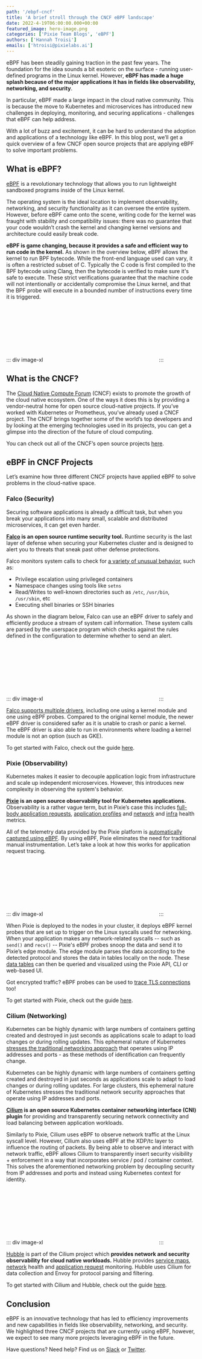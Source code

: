 ```yaml
---
path: '/ebpf-cncf'
title: 'A brief stroll through the CNCF eBPF landscape'
date: 2022-4-19T06:00:00.000+00:00
featured_image: hero-image.png
categories: ['Pixie Team Blogs', 'eBPF']
authors: ['Hannah Troisi']
emails: ['htroisi@pixielabs.ai']
---
```


eBPF has been steadily gaining traction in the past few years. The foundation for the idea sounds a bit esoteric on the surface - running user-defined programs in the Linux kernel. However, **eBPF has made a huge splash because of the major applications it has in fields like observability, networking, and security**.

In particular, eBPF made a large impact in the cloud native community. This is because the move to Kubernetes and microservices has introduced new challenges in deploying, monitoring, and securing applications - challenges that eBPF can help address.

With a lot of buzz and excitement, it can be hard to understand the adoption and applications of a technology like eBPF. In this blog post, we’ll get a quick overview of a few CNCF open source projects that are applying eBPF to solve important problems.

## What is eBPF?

[eBPF](https://ebpf.io/what-is-ebpf) is a revolutionary technology that allows you to run lightweight sandboxed programs inside of the Linux kernel.

The operating system is the ideal location to implement observability, networking, and security functionality as it can oversee the entire system. However, before eBPF came onto the scene, writing code for the kernel was fraught with stability and compatibility issues: there was no guarantee that your code wouldn’t crash the kernel and changing kernel versions and architecture could easily break code.

**eBPF is game changing, because it provides a safe and efficient way to run code in the kernel.** As shown in the overview below, eBPF allows the kernel to run BPF bytecode. While the front-end language used can vary, it is often a restricted subset of C. Typically the C code is first compiled to the BPF bytecode using Clang, then the bytecode is verified to make sure it's safe to execute. These strict verifications guarantee that the machine code will not intentionally or accidentally compromise the Linux kernel, and that the BPF probe will execute in a bounded number of instructions every time it is triggered.

::: div image-xl
<svg title='Example eBPF observability application (from <a href="https://www.brendangregg.com/ebpf.html#ebpf">brendangregg.com</a>).' src='linux_ebpf_internals.png' />
:::

## What is the CNCF?

The [Cloud Native Compute Forum](https://www.cncf.io/) (CNCF) exists to promote the growth of the cloud native ecosystem. One of the ways it does this is by providing a vendor-neutral home for open source cloud-native projects. If you’ve worked with Kubernetes or Prometheus, you’ve already used a CNCF project. The CNCF brings together some of the world’s top developers and by looking at the emerging technologies used in its projects, you can get a glimpse into the direction of the future of cloud computing.

You can check out all of the CNCF’s open source projects [here](https://landscape.cncf.io/?project=hosted).

## eBPF in CNCF Projects

Let’s examine how three different CNCF projects have applied eBPF to solve problems in the cloud-native space.

### Falco (Security)

Securing software applications is already a difficult task, but when you break your applications into many small, scalable and distributed microservices, it can get even harder.

**[Falco](https://falco.org/) is an open source runtime security tool.** Runtime security is the last layer of defense when securing your Kubernetes cluster and is designed to alert you to threats that sneak past other defense protections.

Falco monitors system calls to check for [a variety of unusual behavior](https://falco.org/docs/#what-does-falco-check-for), such as:

- Privilege escalation using privileged containers
- Namespace changes using tools like `setns`
- Read/Writes to well-known directories such as `/etc`, `/usr/bin`, `/usr/sbin`, etc
- Executing shell binaries or SSH binaries

As shown in the diagram below, Falco can use an eBPF driver to safely and efficiently produce a stream of system call information. These system calls are parsed by the userspace program which checks against the rules defined in the configuration to determine whether to send an alert.

::: div image-xl
<svg title='Diagram showing how Falco works (from <a href="https://sysdig.com/blog/intro-runtime-security-falco/#how-dow-falco-work">Sysdig</a>).' src='falco.png' />
:::

[Falco supports multiple drivers](https://falco.org/blog/choosing-a-driver), including one using a kernel module and one using eBPF probes. Compared to the original kernel module, the newer eBPF driver is considered safer as it is unable to crash or panic a kernel. The eBPF driver is also able to run in environments where loading a kernel module is not an option (such as GKE).

To get started with Falco, check out the guide [here](https://falco.org/docs/getting-started/).

### Pixie (Observability)

Kubernetes makes it easier to decouple application logic from infrastructure and scale up independent microservices. However, this introduces new complexity in observing the system's behavior.

**[Pixie](https://px.dev/) is an open source observability tool for Kubernetes applications.** Observability is a rather vague term, but in Pixie’s case this includes [full-body application requests](https://docs.px.dev/tutorials/pixie-101/request-tracing/), [application profiles](https://docs.px.dev/tutorials/pixie-101/profiler/) and [network](https://docs.px.dev/tutorials/pixie-101/network-monitoring/) and [infra](https://docs.px.dev/tutorials/pixie-101/infra-health/) health metrics.

All of the telemetry data provided by the Pixie platform is [automatically captured using eBPF](https://docs.px.dev/about-pixie/pixie-ebpf/). By using eBPF, Pixie eliminates the need for traditional manual instrumentation. Let’s take a look at how this works for application request tracing.

::: div image-xl
<svg title='Pixie protocol tracing using eBPF (from <a href="https://docs.px.dev/about-pixie/pixie-ebpf/">docs.px.dev</a>).' src='pixie.svg' />
:::

When Pixie is deployed to the nodes in your cluster, it deploys eBPF kernel probes that are set up to trigger on the Linux syscalls used for networking. When your application makes any network-related syscalls -- such as `send()` and `recv()` -- Pixie's eBPF probes snoop the data and send it to Pixie’s edge module. The edge module parses the data according to the detected protocol and stores the data in tables locally on the node. These [data tables](https://docs.px.dev/reference/datatables/) can then be queried and visualized using the Pixie API, CLI or web-based UI.

Got encrypted traffic? eBPF probes can be used to [trace TLS connections](https://docs.px.dev/about-pixie/pixie-ebpf/#protocol-tracing-tracing-tlsssl-connections) too!

To get started with Pixie, check out the guide [here](https://docs.px.dev/installing-pixie/install-guides/).

### Cilium (Networking)

Kubernetes can be highly dynamic with large numbers of containers getting created and destroyed in just seconds as applications scale to adapt to load changes or during rolling updates. This ephemeral nature of Kubernetes [stresses the traditional networking approach](https://docs.cilium.io/en/stable/intro/#why-cilium-hubble) that operates using IP addresses and ports - as these methods of identification can frequently change.

Kubernetes can be highly dynamic with large numbers of containers getting created and destroyed in just seconds as applications scale to adapt to load changes or during rolling updates. For large clusters, this ephemeral nature of Kubernetes stresses the traditional network security approaches that operate using IP addresses and ports.

**[Cilium](https://cilium.io) is an open source Kubernetes container networking interface (CNI) plugin** for providing and transparently securing network connectivity and load balancing between application workloads.

Similarly to Pixie, Cilium uses eBPF to observe network traffic at the Linux syscall level. However, Cilium also uses eBPF at the XDP/tc layer to influence the routing of packets. By being able to observe and interact with network traffic, eBPF allows Cilium to transparently insert security visibility + enforcement in a way that incorporates service / pod / container context. This solves the aforementioned networking problem by decoupling security from IP addresses and ports and instead using Kubernetes context for identity.

::: div image-xl
<svg title='eBPF is the foundation of Cilium. Diagram from (from <a href="https://cilium.io/get-started">cilium.io</a>).' src='cilium.png' />
:::

[Hubble](https://github.com/cilium/hubble) is part of the Cilium project which **provides network and security observability for cloud native workloads.** Hubble provides [service maps](https://github.com/cilium/hubble#service-dependency-graph), [network](https://github.com/cilium/hubble#networking-behavior) health and [application request](https://github.com/cilium/hubble#http-requestresponse-rate--latency) monitoring. Hubble uses Cilium for data collection and Envoy for protocol parsing and filtering.

To get started with Cilium and Hubble, check out the guide [here](https://docs.cilium.io/en/stable/gettingstarted/).

## Conclusion

eBPF is an innovative technology that has led to efficiency improvements and new capabilities in fields like observability, networking, and security. We highlighted three CNCF projects that are currently using eBPF, however, we expect to see many more projects leveraging eBPF in the future.

Have questions? Need help? Find us on [Slack](https://slackin.px.dev/) or [Twitter](https://twitter.com/pixie_run).
